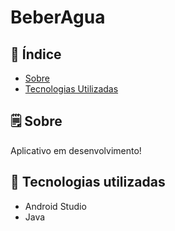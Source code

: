 # BeberAgua


## 📕 Índice

- [Sobre](#-sobre)
- [Tecnologias Utilizadas](#-tecnologias-utilizadas)

## 🗒 Sobre

Aplicativo em desenvolvimento! 

## 🚀 Tecnologias utilizadas

- Android Studio
- Java
